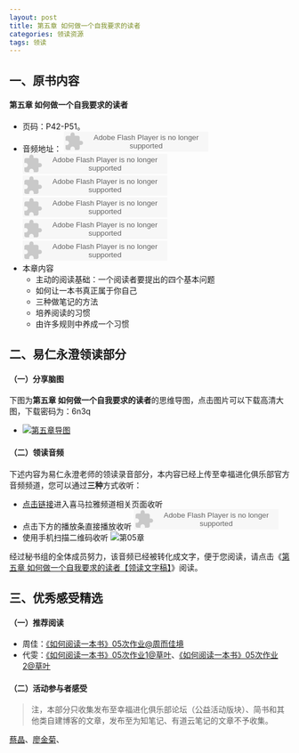 ```yaml
---
layout: post
title: 第五章 如何做一个自我要求的读者
categories: 领读资源
tags: 领读
---
```


## 一、原书内容

#### 第五章 如何做一个自我要求的读者

- 页码：P42-P51。
- 音频地址：
    <object type="application/x-shockwave-flash" id="ximalaya_player" data="http://www.ximalaya.com/swf/sound/orange.swf?id=12359908" width="260" height="36"></object><object type="application/x-shockwave-flash" id="ximalaya_player" data="http://www.ximalaya.com/swf/sound/orange.swf?id=12359909" width="260" height="36"></object><object type="application/x-shockwave-flash" id="ximalaya_player" data="http://www.ximalaya.com/swf/sound/orange.swf?id=12359910" width="260" height="36"></object><object type="application/x-shockwave-flash" id="ximalaya_player" data="http://www.ximalaya.com/swf/sound/orange.swf?id=12359911" width="260" height="36"></object></object><object type="application/x-shockwave-flash" id="ximalaya_player" data="http://www.ximalaya.com/swf/sound/orange.swf?id=12359912" width="260" height="36"></object><object type="application/x-shockwave-flash" id="ximalaya_player" data="http://www.ximalaya.com/swf/sound/orange.swf?id=12359913" width="260" height="36"></object>
- 本章内容
	- 主动的阅读基础：一个阅读者要提出的四个基本问题
	- 如何让一本书真正属于你自己
	- 三种做笔记的方法
	- 培养阅读的习惯
	- 由许多规则中养成一个习惯

## 二、易仁永澄领读部分

#### （一）分享脑图

下图为**第五章 如何做一个自我要求的读者**的思维导图，点击图片可以下载高清大图，下载密码为：6n3q

- [![第五章导图](http://77fm42.com1.z0.glb.clouddn.com/htrab-nt-s05small.jpg)](http://pan.baidu.com/s/1i4jSxj3)

#### （二）领读音频

下述内容为易仁永澄老师的领读录音部分，本内容已经上传至幸福进化俱乐部官方音频频道，您可以通过**三种**方式收听：

- [点击链接](http://www.ximalaya.com/12605301/sound/12338833)进入喜马拉雅频道相关页面收听
- 点击下方的播放条直接播放收听
	<object type="application/x-shockwave-flash" id="ximalaya_player" data="http://www.ximalaya.com/swf/sound/orange.swf?id=12338833" width="260" height="36"></object>
- 使用手机扫描二维码收听
![第05章](http://77fm42.com1.z0.glb.clouddn.com/htrab-qr-s05.png)

经过秘书组的全体成员努力，该音频已经被转化成文字，便于您阅读，请点击《[第五章 如何做一个自我要求的读者【领读文字稿】](http://htrab.com/sesson05-text/)》阅读。

## 三、优秀感受精选

#### （一）推荐阅读

- 周佳：[《如何阅读一本书》05次作业@周而佳境](http://www.jianshu.com/p/24874c6cbb6f)
- 代雯：[《如何阅读一本书》05次作业1@草叶](http://www.jianshu.com/p/7432752c498b)、[《如何阅读一本书》05次作业2@草叶](http://www.jianshu.com/p/2b29a0017786)

#### （二）活动参与者感受

> 注，本部分只收集发布至幸福进化俱乐部论坛（公益活动版块）、简书和其他类自建博客的文章，发布至为知笔记、有道云笔记的文章不予收集。

[蔡晶](http://www.jianshu.com/p/e1fc2902bbea)、[廖金菊](http://www.jianshu.com/p/f9261d5395a5)、